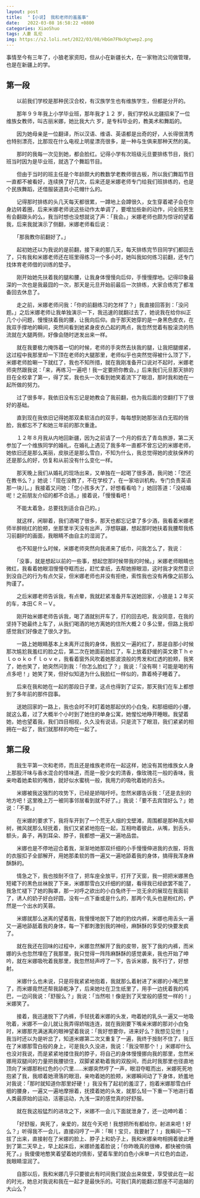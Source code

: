 ```yaml
---
layout: post
title:  "【小说】 我和老师的羞羞事"
date:   2022-03-08 16:58:22 +0800
categories: XiaoShuo
tags: 人妻 乱伦
img: https://s2.loli.net/2022/03/08/HbGm7FNxXgtwep2.png
---
```

事情至今有三年了，小狼老家资阳，但从小在新疆长大，在一家物流公司做管理，也是在新疆上的学。

## 第一段

　　以前我们学校是那种民汉合校，有汉族学生也有维族学生，但都是分开的。

　　那年９９年我上小学毕业班，那年我才１２ 岁，我们学校从北疆招来了一位维族女教师，叫古丽米娜，她比我大六 岁，是专科毕业的，教美术和舞蹈的。

　　因为她母亲是一位翻译，所以汉语、维语、英语都是出奇的好，人长得很清秀也特别漂亮，比那现在什么电视上明星漂亮很多，是一种与生俱来那种天然的美。

　　那时的我每一次见到她，都会脸红。记得小学有次班级元旦要排练节目，我们班当时因为是毕业班，就选了个舞蹈节目。

　　但由于当时的班主任是个年龄颇大的教数学老教师很古板，所以我们舞蹈节目一直都不被看好，连续换了好几次，后来还是米娜老师专门给我们班排练的，也是个民族舞蹈，还借服装道具小花帽什么的。

　　记得那时排练的头几天每天都很累，一蹲地上会蹲很久，女生穿着裙子会在你身边转着圈，后来米娜老师说这些动作太单调了，要增加些新的动作，问全班男生有会翻跟头的么，我当时想也没想就说了声：「我会。」米娜老师也颇为惊讶的望着我，后来我就演示了侧翻，米娜老师看后说：

　　「那我教你前翻好了。」

　　起初她还以为我说的是前翻，接下来的那几天，每天排练完节目同学们都回去了，只有我和米娜老师还在班里得练习一个多小时，她叫我如何练习前翻，还专门找体育老师借的训练的垫子。

　　刚开始她先扶着我的腿和腰，让我身体慢慢向后仰，手慢慢撑地。记得印象最深的一次也是我最囧的一次，那天是元旦开始前最后一次排练，大家合练完了都准备回去休息了。

　　走之前，米娜老师问我：「你的前翻练习的怎样了？」我直接回答到：「没问题。」之后米娜老师让我单独演示一下，我迅速的就翻过去了，她说我在给你纠正几个小问题，慢慢扶着我的腰，让我向后仰。由于那天她穿的是一身黑色皮衣，在我双手撑地的瞬间，突然间看到她紧身皮衣凸起的两点，我忽然觉着有股滚烫的热流就在大腿两侧，好像会随时迸发出来一样。

　　就在我要极力掩饰着一切的时候，老师的手突然去扶我的腿，让我把腿绷紧，这过程中我那里却一下顶在老师的大腿那里，老师似乎也突然觉得被什么顶了下，米娜老师脸唰一下就红了，我也不知所措，就在我刚准备开口说对不起时，米娜老师突然跟我说：「来，再练习一遍吧！我一定要把你教会。」后来我们元旦那天排的目在全校拿了第一，得了奖，我也头一次看到她笑着流下了眼泪，那时我和她在一起所做的努力。

　　过了很多年，我依旧没有忘记是她教会了我前翻，也为我后面的空翻打下了很好的基础。

　　直到现在我依旧记得她那双柔软洁白的双手，每每想到她那张洁白无瑕的俏脸，我都忘不了和她三年前的那次重逢。

　　１２年８月我从内地回新疆，因为之前请了一个月的假去了青岛旅游，第二天参加了一个维族同学的婚礼，在婚礼上遇见了我多年一直都不曾忘记的米娜老师，她依旧还是那么美丽，皮肤还是那么雪白，不知为什么，我总觉得她的皮肤保养的还是那么的好，仿复和从前没有什么变化一样。

　　那天晚上我们从婚礼的现场出来，又单独在一起喝了很多酒，我问她：「您还在教书么？」她说：「现在没教了，不在学校了，在一家培训机构，专门负责英语那一块儿。」我接着又问她：「您小孩多大了，好想看看哈？」她回答道：「没结婚呢！之前朋友介绍的都不合适。」接着说，「慢慢看吧！

　　不能太着急，总要找到适合自己的。」

　　就这样，闲聊着，我们酒喝了很多，那天也都忘记拿了多少酒，我看着米娜老师半醉桃红的脸颊，坐那里半天没有出声，浮想联翩，想起那时她扶着我腰帮我练习前翻时的画面，我眼睛不由自主的湿润了。

　　也不知是什么时候，米娜老师突然向我递来了纸巾，问我怎么了，我说：

　　「没事，就是想起以前的一些事，想起您那时候带我的时候。」米娜老师眼睛也微红，我看着她眼泪慢慢夺眶而出，赶忙拿纸，去帮她擦眼泪，这时我才突然意识到没自己的行为有点欠妥，但米娜老师也并没有拒绝，索性我也没有再像之前那么拘谨了。

　　之后米娜老师告诉我，有点晕，我就赶紧准备开车送她回家，小狼是１２年买的车，本田ＣＲ－Ｖ。

　　刚开始米娜老师告诉我，喝了酒就别开车了，打的回去吧，我没同意，在我的坚持下她最终上车了，从我们喝酒的地方离她的住所大概２０多公里，但路上我却感觉我们好像走了很久才到。

　　一路上她眼睛基本上未离开过我的身体，我脸又一遍的红了，那是自那小时候那次尴尬我羞红的脸之后，第二次在她面前脸红了，车上放着舒缓的英文歌Ｔｈｅｌｏｏｋｏｆｌｏｖｅ，我看着窗外风吹着她那波浪般的秀发和红透的脸颊，我笑了，她也笑了，她突然问到我：「你怎么脸红了？」我说：「没有啊！可能是喝的有点多吧！」她笑了笑，但好似知道为什么我脸红一样似的，靠着椅子睡着了。

　　后来在我和她在一起的那段日子里，这点也得到了证实，那天我们在车上都想到了多年前的那件囧事。

　　送她回家的一路上，我也会时不时盯着她那起伏的小白兔，和那细细的小腰，就这么着，过了大概半个小时到了她住的单身公寓，她惺忪地睁开睡眼。我望着她，她也望着我，我们四目相视，久久没有说话，只是流下了眼泪，我们紧紧的相拥在一起了，我们就那样的吻在一起了。

## 第二段

　　我生平第一次和老师，而且还是维族老师在一起这样，她没有其他维族女人身上那股汗味与香水混合的怪味道，而是一股少女的清香，像玫瑰花一般的香味，我亲吻着她柔软的嘴唇，就好似水蜜桃一般，我用力的吸吮着她的舌头。

　　米娜被我这强烈的攻势下，已经是娇喘吁吁。忽然米娜告诉我：「还是去别的地方吧！这里晚上万一被同事邻居看到就不好了。」我说：「要不去宾馆好么？」她说：「不要。」

　　在米娜的要求下，我将车开到了一个荒无人烟的戈壁滩，周围都是那种高大柳树，微风就那么轻抚着，我们又紧紧地抱在一起，互相吻着彼此，从嘴，到舌头，额头，鼻子，再到耳朵、脖子，我都想一遍又一遍地品尝。

　　米娜也是不停地迎合着我，渐渐地她那双纤细的小手慢慢伸进我的衣服，将我的衣服扣子全部解开，用她那柔软的唇一遍又一遍地舔着我的身体，搞得我浑身麻酥酥的。

　　情急之下，我也按耐不住了，把车座全放平，打开了天窗，我一把把米娜黑色短裙下的黑色丝袜脱了下来，米娜那雪白又纤细的的腿，看得我已经欲罢不能了，我急忙褪下了她的胸罩，那一对呼之欲出的小白兔终于一览无余的展现在我面前了，诱人的奶子好白好圆，没有一点下垂或是什么的，那两个乳头也是粉红的，俨然是一个出水的芙蓉。

　　米娜就那么迷离的望着我，我慢慢地脱下了她的豹纹内裤，米娜也用舌头一遍又一遍地舔舐着我的身体，每一下都刺激到我的神经，麻酥酥的享受的快要发疯了。

　　就在我还在回味的过程中，米娜忽然解开了我的皮带，脱下了我的内裤，而米娜的头也忽然埋在了我那里，我只觉得一阵阵麻酥酥的感觉袭来，我也开始了呻吟，就在米娜吸吮着我那里，我忽然轻声哼了一下，告诉米娜，我不行了，好想射。

　　米娜什么也未说，只是将我紧紧地抱着，我就那么着射进了米娜的小嘴巴里了，而米娜竟然还帮我舔乾净了，后来她吐在卫生纸里了，用手一边抚着我的鸡巴，一边问我说：「舒服么？」我说：「当然啦！像是到了天堂般的感觉一样的！」米娜笑了。

　　接着，我迅速脱下了内裤，手轻抚着米娜的头发，吻着她的乳头一遍又一地吸吮着，米娜不一会儿就让我弄得娇喘连连，就在我刚要下嘴亲米娜的那对小白兔时，米娜那充满迷离的眼神望着我说：「我好想要你，进来好么？我想见见他！」我当时还以为是听岔了，知道米娜第二次又重复了一遍，我终于按耐不住了，我压在了米娜那雪白般的身上，可是我久久没进，我说：「我没带那个！」米娜却什么也没对我说，而是紧紧地搂住我的脖子，将自己的身体慢慢挪向我的那里，忽然米娜用双腿间的力量把我腰锁住，双脚紧紧勒着我的双股间，而此时我那里也径直地顶向了米娜那粉红色的小穴里……米娜突然哼了一声，眼泪夺眶而出，米娜死死地抱紧了我，我顺着她滑落的眼泪，亲吻着她的脸颊，米娜瞬间动了下身体，娇羞地对我说：「那时就知道你那里好硬！」我没有了起初的羞涩了，抱着米娜那雪白纤细的腰身，一遍又一遍地摩擦着，抚摸着她的头发，就那么轻一下重一下地进行着人类最原始的运动，活塞运动，九浅一深的感觉真的好舒服。

　　就在我这般猛烈的进攻之下，米娜不一会儿下面就泄身了，还一边呻吟着：

　　「好舒服，爽死了，亲爱的，就在今天吧！我想把所有都给你，射进来吧！好么？」听得我不一会儿，直接闷哼了一声：「啊！宝贝，我要射了！」我瞬间一下拔了出来，直接射在了米娜的脸上、脖子上和奶子上，我和米娜亲吻相拥着彼此睡到了第二天早上，早上起床后，米娜娇羞着脸说；「你昨晚真的很棒，都快被你搞死了。」我傻傻地憨笑着望着她的倩影，望着车里的白色小床单一片红色的血迹，我眼睛湿润了。

　　自那以后，我和米娜几乎只要彼此有时间我们就会出来做爱，享受彼此在一起的时光，她总对我说和我在一起才是最快乐的。可我们真的能翻过那座不可逾越的大山么？